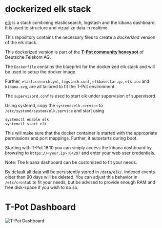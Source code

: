 # dockerized elk stack


[elk](http://www.elasticsearch.org/overview/) is a stack combining elasticsearch, logstash and the kibana dashboard. It is used to structure and vizualize data in realtime.

This repository contains the necessary files to create a *dockerized* version of the elk stack.

This dockerized version is part of the **[T-Pot community honeypot](http://dtag-dev-sec.github.io/)** of Deutsche Telekom AG.

The `Dockerfile` contains the blueprint for the dockerized elk stack and will be used to setup the docker image.  

Further, `elasticsearch.yml`, `logstash.conf`, `elkbase.tar.gz`, `elk.ico` and `kibana.svg`,  are all tailored to fit the T-Pot environment.

The `supervisord.conf` is used to start elk under supervision of supervisord.

Using systemd, copy the `systemd/elk.service` to `/etc/systemd/system/elk.service` and start using

```
systemctl enable elk
systemctl start elk
```

This will make sure that the docker container is started with the appropriate permissions and port mappings. Further, it autostarts during boot.

Starting with T-Pot 16.10 you can simply access the kibana dashboard by browsing to ``https://<your.ip>:64297`` and enter your web user credentials.

Note: The kibana dashboard can be customized to fit your needs.

By default all data will be persistently stored in `/data/elk/`. Indexed events older than 90 days will be deleted. You can adjust this behavior in `/etc/crontab` to fit your needs, but be advised to provide enough RAM and free disk-space if you wish to do so.

# T-Pot Dashboard

![T-Pot Dashboard](https://raw.githubusercontent.com/dtag-dev-sec/elk/master/doc/dashboard.png)
